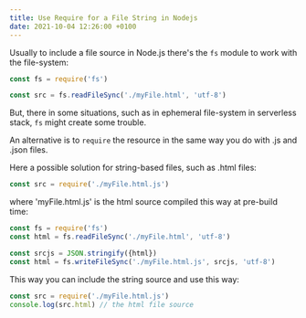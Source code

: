 ```yaml
---
title: Use Require for a File String in Nodejs
date: 2021-10-04 12:26:00 +0100
---
```




Usually to include a file source in Node.js there's the `fs` module to work with the file-system:

```js
const fs = require('fs')

const src = fs.readFileSync('./myFile.html', 'utf-8')
```

But, there in some situations, such as in ephemeral file-system in serverless stack, `fs` might create some trouble.

An alternative is to `require` the resource in the same way you do with .js and .json files.

Here a possible solution for string-based files, such as .html files:

```js
const src = require('./myFile.html.js')
```

where 'myFile.html.js' is the html source compiled this way at pre-build time:

```js
const fs = require('fs')
const html = fs.readFileSync('./myFile.html', 'utf-8')

const srcjs = JSON.stringify({html})
const html = fs.writeFileSync('./myFile.html.js', srcjs, 'utf-8')
```

This way you can include the string source and use this way:

```js
const src = require('./myFile.html.js')
console.log(src.html) // the html file source
```



